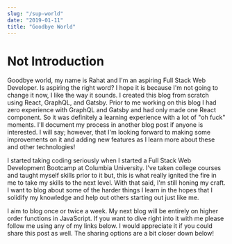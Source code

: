 ```yaml
---
slug: "/sup-world"
date: "2019-01-11"
title: "Goodbye World"
---
```



# Not Introduction

Goodbye world, my name is Rahat and I'm an aspiring Full Stack Web Developer. Is aspiring the right word? I hope it is because I'm not going to change it now, I like the way it sounds. I created this blog from scratch using React, GraphQL, and Gatsby. Prior to me working on this blog I had zero experience with GraphQL and Gatsby and had only made one React component. So it was definitely a learning experience with a lot of "oh fuck" moments. I'll document my process in another blog post if anyone is interested. I will say; however, that I'm looking forward to making some improvements on it and adding new features as I learn more about these and other technologies!

I started taking coding seriously when I started a Full Stack Web Development Bootcamp at Columbia University. I've taken college courses and taught myself skills prior to it but, this is what really ignited the fire in me to take my skills to the next level. With that said, I'm still honing my craft. I want to blog about some of the harder things I learn in the hopes that I solidify my knowledge and help out others starting out just like me.

I aim to blog once or twice a week. My next blog will be entirely on higher order functions in JavaScript. If you want to dive right into it with me please follow me using any of my links below. I would appreciate it if you could share this post as well. The sharing options are a bit closer down below!
